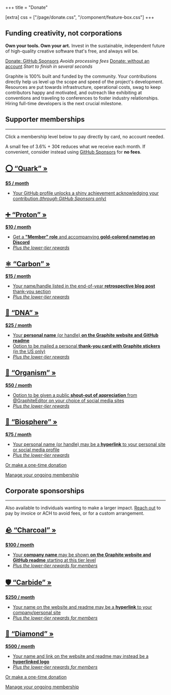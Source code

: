 +++
title = "Donate"

[extra]
css = ["/page/donate.css", "/component/feature-box.css"]
+++

<section>
<div class="block">

# Funding creativity, not corporations

**Own your tools. Own your art.** Invest in the sustainable, independent future of high-quality creative software that's free, and always will be.

<p class="call-to-action">

<span>
<a href="https://github.com/sponsors/GraphiteEditor" target="_blank" class="button arrow">Donate: GitHub Sponsors</a>
<em>Avoids processing fees</em>
</span>

<span>
<a href="#supporter-memberships" class="button arrow">Donate: without an account</a>
<em>Start to finish in several seconds</em>
</span>

</p>

Graphite is 100% built and funded by the community. Your contributions directly help us level up the scope and speed of the project's development. Resources are put towards infrastructure, operational costs, swag to keep contributors happy and motivated, and outreach like exhibiting at conventions and traveling to conferences to foster industry relationships. Hiring full-time developers is the next crucial milestone.

</div>
</section>

<section id="supporter-memberships" class="feature-box-outer">
<div class="feature-box-inner">

<div class="block">

<h1 class="feature-box-header">Supporter memberships</h1>

---

Click a membership level below to pay directly by card, no account needed.

A small fee of 3.6% + 30¢ reduces what we receive each month. If convenient, consider instead using <a href="https://github.com/sponsors/GraphiteEditor" target="_blank">GitHub Sponsors</a> for **no fees**.

</div>

<div class="triptych">

<a href="https://buy.stripe.com/6oE2btfCK9863vybII" target="_blank" class="block feature-box-narrow">

<h1 class="feature-box-header">⭕ &ldquo;Quark&rdquo; &raquo;</h1>

**$5 / month**

- Your GitHub profile unlocks a shiny achievement acknowledging your contribution *(through GitHub Sponsors only)*

</a>
<a href="https://buy.stripe.com/00gdUb62aesq9TW7st" target="_blank" class="block feature-box-narrow">

<h1 class="feature-box-header">➕ &ldquo;Proton&rdquo; &raquo;</h1>

**$10 / month**

- Get a **"Member" role** and accompanying **gold-colored nametag on Discord**
- *Plus the lower-tier rewards*

</a>
<a href="https://buy.stripe.com/5kAbM38aiacaeac28a" target="_blank" class="block feature-box-narrow">

<h1 class="feature-box-header">⚛️ &ldquo;Carbon&rdquo; &raquo;</h1>

**$15 / month**

- Your name/handle listed in the end-of-year **retrospective blog post** thank-you section
- *Plus the lower-tier rewards*

</a>

</div>
<div class="triptych">

<a href="https://buy.stripe.com/28o4jB62a0BA5DGbIL" target="_blank" class="block feature-box-narrow">

<h1 class="feature-box-header">🧬 &ldquo;DNA&rdquo; &raquo;</h1>

**$25 / month**

- Your **personal name** (or handle) **on the Graphite website and GitHub readme**
- Option to be mailed a personal **thank-you card with Graphite stickers** (in the US only)
- *Plus the lower-tier rewards*

</a>
<a href="https://buy.stripe.com/28o03laiq0BA8PS6os" target="_blank" class="block feature-box-narrow">

<h1 class="feature-box-header">🌱 &ldquo;Organism&rdquo; &raquo;</h1>

**$50 / month**

- Option to be given a public **shout-out of appreciation** from @GraphiteEditor on your choice of social media sites
- *Plus the lower-tier rewards*

</a>
<a href="https://buy.stripe.com/fZedUbduCfwu2ru7sx" target="_blank" class="block feature-box-narrow">

<h1 class="feature-box-header">🌄 &ldquo;Biosphere&rdquo; &raquo;</h1>

**$75 / month**

- Your personal name (or handle) may be a **hyperlink** to your personal site or social media profile
- *Plus the lower-tier rewards*

</a>

</div>

<div class="block">

<a href="https://donate.stripe.com/fZeg2j0HQ5VU6HK14d" target="_blank" class="button arrow">Or make a one-time donation</a>

[Manage your ongoing membership](https://billing.stripe.com/p/login/aEU9EzctSfe3cfK5kk)

</div>

</div>
</section>

<section id="corporate-sponsorships" class="feature-box-outer">
<div class="feature-box-inner">

<div class="block">

<h1 class="feature-box-header">Corporate sponsorships</h1>

---

Also available to individuals wanting to make a larger impact. [Reach out](/contact) to pay by invoice or ACH to avoid fees, or for a custom arrangement.

</div>

<div class="triptych">

<a href="https://buy.stripe.com/7sI6rJ1LU5VUaY05kq" target="_blank" class="block feature-box-narrow">

<h1 class="feature-box-header">🪨 &ldquo;Charcoal&rdquo; &raquo;</h1>

**$100 / month**

- Your **company name** may be shown **on the Graphite website and GitHub readme** starting at this tier level
- *Plus the lower-tier rewards for members*

</a>
<a href="https://buy.stripe.com/3cs8zR8ai0BA8PSaEL" target="_blank" class="block feature-box-narrow">

<h1 class="feature-box-header">🛡️ &ldquo;Carbide&rdquo; &raquo;</h1>

**$250 / month**

- Your name on the website and readme may be a **hyperlink** to your company/personal site
- *Plus the lower-tier rewards for members*

</a>
<a href="https://buy.stripe.com/fZeaHZ76e0BAeaccMU" target="_blank" class="block feature-box-narrow">

<h1 class="feature-box-header">💎 &ldquo;Diamond&rdquo; &raquo;</h1>

**$500 / month**

- Your name and link on the website and readme may instead be a **hyperlinked logo**
- *Plus the lower-tier rewards for members*

</a>

</div>

<div class="block">

<a href="https://donate.stripe.com/fZeg2j0HQ5VU6HK14d" target="_blank" class="button arrow">Or make a one-time donation</a>

[Manage your ongoing membership](https://billing.stripe.com/p/login/aEU9EzctSfe3cfK5kk)

</div>

</div>
</section>

<!-- <div class="fundraising loading" data-fundraising>
	<div class="fundraising-bar" data-fundraising-bar style="--fundraising-percent: 0%">
		<div class="fundraising-bar-progress"></div>
	</div>
	<div class="goal-metrics">
		<span data-fundraising-percent>Progress: <span data-dynamic>0</span>%</span>
		<span data-fundraising-goal>Goal: $<span data-dynamic>0</span>/month</span>
	</div>
</div> -->
